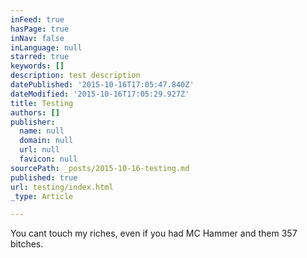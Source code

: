 ```yaml
---
inFeed: true
hasPage: true
inNav: false
inLanguage: null
starred: true
keywords: []
description: test description
datePublished: '2015-10-16T17:05:47.840Z'
dateModified: '2015-10-16T17:05:29.927Z'
title: Testing
authors: []
publisher:
  name: null
  domain: null
  url: null
  favicon: null
sourcePath: _posts/2015-10-16-testing.md
published: true
url: testing/index.html
_type: Article

---
```

You cant touch my riches, even if you had MC Hammer and them 357 bitches.